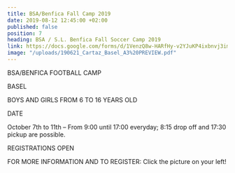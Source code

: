 ```yaml
---
title: BSA/Benfica Fall Camp 2019
date: 2019-08-12 12:45:00 +02:00
published: false
position: 7
heading: BSA / S.L. Benfica Fall Soccer Camp 2019
link: https://docs.google.com/forms/d/1VenzQ8w-HARfHy-v2YJuKP4ixbnvj3imakx2-GdQl8k/edit
image: "/uploads/190621_Cartaz_Basel_A3%20PREVIEW.pdf"
---
```


BSA/BENFICA FOOTBALL CAMP

BASEL

BOYS AND GIRLS FROM 6 TO 16 YEARS OLD

DATE

October 7th to 11th – From 9:00 until 17:00 everyday; 8:15 drop off and 17:30 pickup are possible.

REGISTRATIONS OPEN

FOR MORE INFORMATION AND TO REGISTER:
Click the picture on your left!